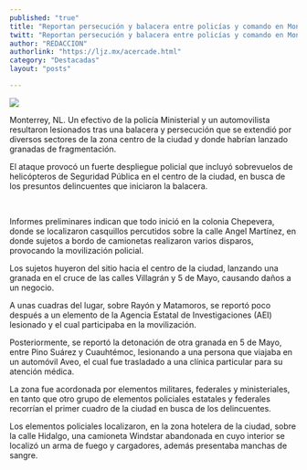 ```yaml
---
published: "true"
title: "Reportan persecución y balacera entre policías y comando en Monterrey"
twitt: "Reportan persecución y balacera entre policías y comando en Monterrey"
author: "REDACCION"
authorlink: "https://ljz.mx/acercade.html"
category: "Destacadas"
layout: "posts"

---
```

![](http://i.imgur.com/Nc5EFp0m.jpg)


  Monterrey, NL. Un efectivo de la policía Ministerial y un automovilista resultaron lesionados tras una balacera y persecución que se extendió por diversos sectores de la zona centro de la ciudad y donde habrían lanzado granadas de fragmentación.



  El ataque provocó un fuerte despliegue policial que incluyó sobrevuelos de helicópteros de Seguridad Pública en el centro de la ciudad, en busca de los presuntos delincuentes que iniciaron la balacera.


 


  Informes preliminares indican que todo inició en la colonia Chepevera, donde se localizaron casquillos percutidos sobre la calle Angel Martínez, en donde sujetos a bordo de camionetas realizaron varios disparos, provocando la movilización policial.



  Los sujetos huyeron del sitio hacia el centro de la ciudad, lanzando una granada en el cruce de las calles Villagrán y 5 de Mayo, causando daños a un negocio.



  A unas cuadras del lugar, sobre Rayón y Matamoros, se reportó poco después a un elemento de la Agencia Estatal de Investigaciones (AEI) lesionado y el cual participaba en la movilización.



  Posteriormente, se reportó la detonación de otra granada en 5 de Mayo, entre Pino Suárez y Cuauhtémoc, lesionando a una persona que viajaba en un automóvil Aveo, el cual fue trasladado a una clínica particular para su atención médica.



  La zona fue acordonada por elementos militares, federales y ministeriales, en tanto que otro grupo de elementos policiales estatales y federales recorrían el primer cuadro de la ciudad en busca de los delincuentes.



  Los elementos policiales localizaron, en la zona hotelera de la ciudad, sobre la calle Hidalgo, una camioneta Windstar abandonada en cuyo interior se localizó un arma de fuego y cargadores, además presentaba manchas de sangre.

